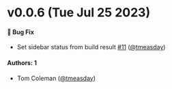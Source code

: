 # v0.0.6 (Tue Jul 25 2023)

#### 🐛 Bug Fix

- Set sidebar status from build result [#11](https://github.com/chromaui/addon-visual-tests/pull/11) ([@tmeasday](https://github.com/tmeasday))

#### Authors: 1

- Tom Coleman ([@tmeasday](https://github.com/tmeasday))
